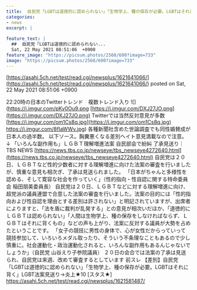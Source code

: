 ```yaml
---
title:  自民党「LGBTは道徳的に認められない」「生物学上、種の保存が必要。LGBTはそれに背く」LGBT法案見送り→炎上★11  
categories:
- news
excerpt: |
  
feature_text: |
  ##  自民党「LGBTは道徳的に認められない...
  Sat, 22 May 2021 08:51:06  +0900
feature_image: "https://picsum.photos/2560/600?image=733"
image: "https://picsum.photos/2560/600?image=733"
---
```


[https://asahi.5ch.net/test/read.cgi/newsplus/1621641066/](https://asahi.5ch.net/test/read.cgi/newsplus/1621641066/)
posted on Sat, 22 May 2021 08:51:06  +0900

<!--more-->

22:20時の日本のTwitterトレンド　複数トレンド入り ![](https://i.imgur.com/pKv0Ou9.png [https://i.imgur.com/DXJ27JO.png](https://i.imgur.com/DXJ27JO.png) Twitterでは当然反対意見が多数 [https://i.imgur.com/om1Cs8q.jpg](https://i.imgur.com/om1Cs8q.jpg) https://i.imgur.com/8fIaWWv.jpg) 各種新聞社含めた世論調査でも同性婚賛成が日本人の過半数。 以下ソース。胸糞悪くなる差別ヘイト意見満載なので注意。↓ 「いろんな副作用も」ＬＧＢＴ理解増進法案 自民部会で紛糾 了承見送り｜TBS NEWS [https://news.tbs.co.jp/newseye/tbs_newseye4272640.html](https://news.tbs.co.jp/newseye/tbs_newseye4272640.html) 自民党は２０日、ＬＧＢＴなど性的少数者に対する理解増進に向けた法案の審査を行いましたが、慎重な意見も相次ぎ、了承は見送られました。 「日本がちゃんと多様性を認める、そして寛容な社会を作っていく」（性的指向・性自認に関する特命委員会 稲田朋美委員長） 自民党は２０日、ＬＧＢＴなどに対する理解増進に向け、超党派の議員連盟で合意した法案の審査を行いました。法案の目的には「性的指向および性自認を理由とする差別は許されない」と明記されていますが、出席者によりますと、「法を盾に裁判が乱発する」との意見が相次いだほか、「道徳的にＬＧＢＴは認められない」「人間は生物学上、種の保存をしなければならず、ＬＧＢＴはそれに背くもの」などの声も上がり、法案に反対する議員が大勢を占めたということです。 「女子の競技に男性の身体で、心が女性だからっていって競技参加して、いろいろメダル取ったり、そういう不条理なこともあるので少し慎重に。社会運動化・政治運動化されると、いろんな副作用もあるんじゃないでしょうか」（自民党 山谷えり子参院議員） ２０日の会合では法案の了承は見送られ、自民党は来週、改めて審査するとしています 前スレ 【差別】自民党「LGBTは道徳的に認められない」「生物学上、種の保存が必要。LGBTはそれに背く」LGBT法案見送り→炎上★10 [スタス★] https://asahi.5ch.net/test/read.cgi/newsplus/1621581487/

